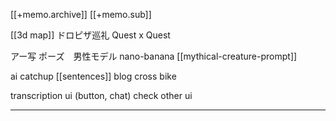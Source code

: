 [[+memo.archive]]
[[+memo.sub]]


[[3d map]]
ドロピザ巡礼
Quest x Quest


アー写
ポーズ　男性モデル
nano-banana
[[mythical-creature-prompt]]


ai catchup
[[sentences]]
blog cross bike


transcription
ui (button, chat)
check other ui








---






